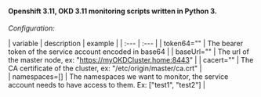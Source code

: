 #### Openshift 3.11, OKD 3.11 monitoring scripts written in Python 3.

*Configuration:*

| variable | description | example |
| :--- | :--- |
| token64="" | The bearer token of the service account encoded in base64 |
| baseUrl="" | The url of the master node, ex: "https://myOKDCluster.home:8443" | 
| cacert="" | The CA certificate of the cluster, ex: "/etc/origin/master/ca.crt" |  
| namespaces=[] | The namespaces we want to monitor, the service account needs to have access to them. Ex: ["test1", "test2"] |  
